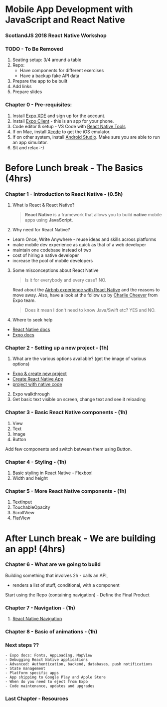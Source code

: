 # Mobile App Development with JavaScript and React Native
### ScotlandJS 2018 React Native Workshop

### TODO - To Be Removed

1. Seating setup: 3/4 around a table
2. Repo:
	- Have components for different exercises
	- Have a backup fake API data
3. Prepare the app to be built
4. Add links
5. Prepare slides
  
### Chapter 0 - Pre-requisites:

1. Install [Expo XDE](https://expo.io/tools#xde) and sign up for the account.
2. Install [Expo Client](https://expo.io/tools#client) - this is an app for your phone.
3. Code editor & setup - VS Code with [React Native Tools](https://marketplace.visualstudio.com/items?itemName=vsmobile.vscode-react-native)
4. If on Mac, install [Xcode](https://developer.apple.com/xcode/) to get the iOS emulator.
5. If on other system, install [Android Studio](https://developer.android.com/studio/). Make sure you are able to run an app simulator.
6. Sit and relax :-)

# Before Lunch break - The Basics (4hrs)

### Chapter 1 - Introduction to React Native - (0.5h)

1. What is React & React Native?  

   > **React Native** is a framework that allows you to build **native** mobile apps using **JavaScript**. 
   
2. Why need for React Native?   
  - Learn Once, Write Anywhere - reuse ideas and skills across platforms
  - make mobile dev experience as quick as that of a web developer
  - maintain one codebase instead of two
  - cost of hiring a native developer
  - increase the pool of mobile developers  
  
3. Some misconceptions about React Native  

   > Is it for everybody and every case? NO.  
   
   Read about the [Airbnb experience with React Native](https://medium.com/airbnb-engineering/react-native-at-airbnb-f95aa460be1c) and the reasons to move away. Also, have a look at the follow up by [Charlie Cheever](https://blog.expo.io/should-we-use-react-native-1465d8b607ac) from Expo team. 
   
   > Does it mean I don't need to know Java/Swift etc? YES and NO.  
   
4. Where to seek help
  - [React Native docs](https://facebook.github.io/react-native/docs/getting-started.html)
  - [Expo docs](https://docs.expo.io/versions/latest/)
  
### Chapter 2 - Setting up a new project - (1h)

1. What are the various options available? (get the image of various options)
  - [Expo & create new project](https://docs.expo.io/versions/v28.0.0/workflow/up-and-running)
  - [Create React Native App](https://github.com/react-community/create-react-native-app#installation) 
  - [project with native code](https://facebook.github.io/react-native/docs/getting-started#creating-a-new-application)
2. Expo walkthrough
3. Get basic text visible on screen, change text and see it reloading

### Chapter 3 - Basic React Native components - (1h) 
1. View 
2. Text 
3. Image 
4. Button 

Add few components and switch between them using Button.

### Chapter 4 - Styling - (1h)

1. Basic styling in React Native - Flexbox!
2. Width and height

### Chapter 5 - More React Native components - (1h) 

1. TextInput
2. TouchableOpacity
3. ScrollView
4. FlatView

# After Lunch break - We are building an app! (4hrs)

### Chapter 6 - What are we going to build 

Building something that involves 2h 
	- calls an API, 
  - renders a list of stuff, conditional, with a component

Start using the Repo (containing navigation)
	- Define the Final Product

### Chapter 7 - Navigation - (1h)

1. [React Native Navigation](https://reactnavigation.org/)

### Chapter 8 - Basic of animations - (1h)

### Next steps ??
	- Expo docs: Fonts, AppLoading, MapView
	- Debugging React Native applications
	- Advanced: Authentication, backend, databases, push notifications 
	- State management
	- Platform specific apps
	- App shipping to Google Play and Apple Store
	- When do you need to eject from Expo
	- Code maintenance, updates and upgrades
  
### Last Chapter - Resources
	
